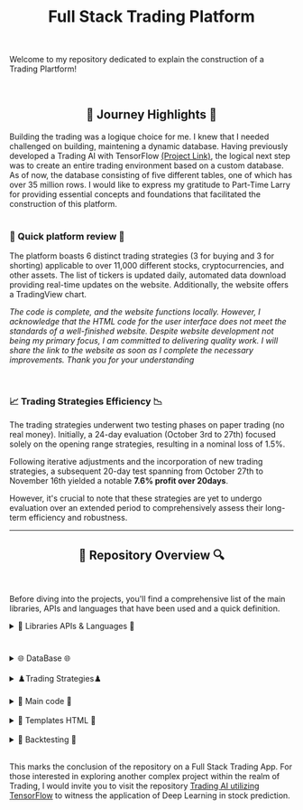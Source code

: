 <h1 align="center">Full Stack Trading Platform</h1>

<br>

Welcome to my repository dedicated to explain the construction of a Trading Plartform!

<br>

<h2 align="center">🌅 Journey Highlights 🌅</h2>
<p>
Building the trading was a logique choice for me. I knew that I needed challenged on building, maintening   a dynamic database. Having previously developed a Trading AI with TensorFlow <a href="https://github.com/trystan-geoffre/Trading-AI-TensorFlow/tree/master">(Project Link)</a>, the logical next step was to create an entire trading environment based on a custom database. As of now, the database consisting of five different tables, one of which has over 35 million rows.
  I would like to express my gratitude to Part-Time Larry for providing essential concepts and foundations that facilitated the construction of this platform.

<h1></h1>

<h3>💫 Quick platform review 💫 </h3>

The platform boasts 6 distinct trading strategies (3 for buying and 3 for shorting) applicable to over 11,000 different stocks, cryptocurrencies, and other assets. The list of tickers is updated daily, automated data download providing real-time updates on the website. Additionally, the website offers a TradingView chart.

*The code is complete, and the website functions locally. However, I acknowledge that the HTML code for the user interface does not meet the standards of a well-finished website. Despite website development not being my primary focus, I am committed to delivering quality work. I will share the link to the website as soon as I complete the necessary improvements. Thank you for your understanding*

<br>

<h3>📈 Trading Strategies Efficiency 📉</h3>
The trading strategies underwent two testing phases on paper trading (no real money). Initially, a 24-day evaluation (October 3rd to 27th) focused solely on the opening range strategies, resulting in a nominal loss of 1.5%. 

Following iterative adjustments and the incorporation of new trading strategies, a subsequent 20-day test spanning from October 27th to November 16th yielded a notable **7.6% profit over 20days**. 

However, it's crucial to note that these strategies are yet to undergo evaluation over an extended period to comprehensively assess their long-term efficiency and robustness.

---

<h2 align="center">🔎 Repository Overview 🔍</h2>

<br>

Before diving into the projects, you'll find a comprehensive list of the main libraries, APIs and languages that have been used and a quick definition.
</p>

<details>
  <h2 align="center"> 📖 Libraries APIs & Languages 📖 </h2>
  
  <summary> 📖 Libraries APIs & Languages 📖</summary> 
<p>

  <h3>Languages</h3>

<h4> Python: </h4>
Language used to structure the platform functionalities.

<h4> SQLite: </h4>
To create, maintain a 5GB database with 5 different tables and +35 millions rows.

<h4> HTML: </h4>
Used to create the Trading platform interface and website functionalities.

  <h3>Python Libraries & APIs</h3>
  
<h4> SQLite3: </h4>
Python library that enables the use of SQLite within PythonLibrary permitting to use SQLite within python

<h4> Alpaca_trade_api: </h4>
Python API that allows the utilization of Alpaca's functions, enabling real-time market trading for free, with a focus on algorithmic trading strategies.

<h4> Ta-lib: </h4>
A technical analysis library in Python, providing tools and functions for analyzing financial markets and making informed trading decisions based on technical indicators.

<h4> Backtrader: </h4>
Python framework for developing and testing trading strategies, offering extensive functionality for backtesting and optimizing strategies before deploying them in live markets.

<h4> FastAPI (Jinja2Templates): </h4>
FastAPI is a modern, fast web framework for building APIs with Python, and Jinja2Templates is a template engine used for creating dynamic HTML templates in conjunction with FastAPI.

<h4> Uvicorn: </h4>Serves as a lightweight and efficient way to run asynchronous web applications written in Python. It provides a fast and scalable solution for deploying and managing web servers


<h4> Semantic-UI: </h4>
A user interface framework that utilizes HTML to create a responsive and visually appealing design for the trading platform.

<h4> Crontab: </h4>
A time-based job scheduler, used in this context to schedule and automate periodic tasks within the trading platform.

<h4> Yfinance (yahoo finance): </h4>
Python library that grants access to real-time financial data from Yahoo Finance, facilitating the retrieval of market information for various assets at no cost.

<h4> Trading View: </h4>
A platform that provides advanced charting tools and analysis for financial markets, often integrated into trading applications to offer users a comprehensive view of market data and trends.

</p>
  <br>
</details>

<h1></h1>

<details>
  <h2 align="center">🌐 DataBase 🌐</h2>
  
  <summary> 🌐 DataBase 🌐 </summary> 

  <p>
<h4>Setting Up the Database:</h4>
To initiate the database creation process, first, generate the database named "app.db" using SQLite3. Execute the command "sqlite3 app.db" in the terminal to establish the initial database file. This step lays the foundation for subsequent configurations.


<h4>Configuring Alpaca API, SQLite and Email:</h4>
Following the database creation, proceed to set up a configuration file named "config.py." Enter essential Alpaca API credentials (API_KEY, SECRET_KEY, BASE_URL), define the file location for "app.db" (DB_FILE), and provide email configuration details (EMAIL_ADDRESS, EMAIL_PASSWORD, EMAIL_HOST, EMAIL_PORT).

 
<h4>Database Initialization and Table Management:</h4>
Utilize the scripts in this repository to manage the database. Begin with the "create_db" script  <a href="https://github.com/trystan-geoffre/Full-Stack-Trading-App/blob/master2/create_db.py"> Code Link</a> to establish the five necessary tables. You also have drop_db <a href="https://github.com/trystan-geoffre/Full-Stack-Trading-App/blob/master2/drop_db.py"> Code Link</a> to drop all tables in app.db.


<h4>Populating Stock Information:</h4>
Execute the "populate_stocks.py" script <a href="https://github.com/trystan-geoffre/Full-Stack-Trading-App/blob/master2/populate_stocks.py"> Code Link</a> to populate the "stock" table with information for every stock, cryptocurrency, and asset available on Alpaca. The data includes the symbol/ticker, name, exchange, and a flag indicating whether shorting is permissible. Ensure that the data is successfully loaded using DB Browser for SQLite (or other), resulting in over 13,000 rows. To automatically add new stocks if there is any, create a <a href="https://crontab.guru">Crontab</a> code to run the script. I personally run it daily, after market closure.


<h4>Fetching Historical Stock Prices:</h4>
The "populate_prices" script <a href="https://github.com/trystan-geoffre/Full-Stack-Trading-App/blob/master2/populate_prices.py"> Code Link</a>. downloads data for all tickers in the "stock" table in the "stock_price" table, a process that may take some time due to the substantial volume of data.  Since some Alpaca functionalities are restricted or no longer free, Yahoo Finance is used as an alternative for obtaining free, extensive historical data.The script also addresses variations in ticker names, ensuring a match with Yahoo Finance or dropping unmatched tickers in "stock". After completion, the "stock" table is populated with over 11,000 tickers, the "stock_price" table featuring daily open, close, high, low, volume, and date information. Additionally, in "stock_price" the script calculates the Simple Moving Average (SMA) for 20 and 50 days and the Relative Strength Index (RSI) for 14 days using the Ta-lib analysis library.

  </p>
  <br>
</details>

<br>

<details>
  <h2 align="center"> ♟️ Trading Strategies ♟️ </h2>
  
  <summary>♟️Trading Strategies♟️</summary> 

  <p>
The helpers.py code sets the amount to invest in each trade. You are encouraged to modify this amount according to your preferences or requirements. <a href="https://github.com/trystan-geoffre/Full-Stack-Trading-App/blob/master2/helpers.py"> Code Link</a> 

<h4>Opening Range Breakdown:</h4>
This Python script is designed to automate the execution of a trading strategy, specifically the "opening range breakdown" strategy, using Alpaca API for real-time trading. The script connects to an SQLite database to retrieve stocks associated with the chosen strategy, then checks if the stock has already an order filled. For each stock, it downloads 15-minute interval historical data from Yahoo Finance, calculates the opening range, and determines if a breakdown has occurred after the opening range. If a breakout is detected and there is no existing filled order for the stock, a short order is placed on Alpaca with specified limit, take-profit, and stop-loss prices. The script logs messages for each action and is configured to run for a defined historical data range. <a href="https://github.com/trystan-geoffre/Full-Stack-Trading-App/blob/master2/opening_range_breakdown.py"> Code Link</a>

<h4>Opening Range Breakout:</h4>
The Opening Range Breakout code is similar to the Opening Range Breakdown, with the key difference being the calculation of a breakout. Also, in this context, the code is designed to execute a buy order with a trailing stop instead of a traditional stop-loss and take-profit approach. The trailing stop dynamically adjusts the stop price based on the stock's price movement, enhancing adaptability to market fluctuations. Additionally, the bracket order setup incorporates a limit price, offering control over the maximum price paid for the stock during the buy order execution <a href="https://github.com/trystan-geoffre/Full-Stack-Trading-App/blob/master2/opening_range_breakout.py"> Code Link</a>

<h4>Bollinger Bands Short:</h4>
This Python code is a trading script that utilizes the Alpaca API and Yahoo Finance to implement a Bollinger Bands strategy for a list of stocks. The script connects to a SQLite database, queries for stocks associated with the "bollinger_bands" strategy, and checks for existing orders. It then downloads historical price data, calculates Bollinger Bands, and executes a short order when specific trading conditions are met, incorporating limit prices, take-profit, and stop-loss parameters. The script is designed to automate trading decisions based on the Bollinger Bands indicator, providing a systematic approach to managing short positions in the stock market.<a href="https://github.com/trystan-geoffre/Full-Stack-Trading-App/blob/master2/bollinger_bands_short.py "> Code Link</a>

<h4>Bollinger Bands Long:</h4>
This Bollinger Bands Long code mirrors the Bollinger Bands Short, with the only difference being in the calculation of upward movement and the execution of a buy order instead of a short order.<a href="https://github.com/trystan-geoffre/Full-Stack-Trading-App/blob/master2/bollinger_bands_long.py"> Code Link</a>

To automatically execute the Bollinger Bands and Opening Range Breakout/Down strategies, I utilize Crontab. These scripts are scheduled to run every minute exclusively during the trading hours on trading days. This ensures that the strategies are consistently applied within the active market periods.

<h4>Daily Close:</h4>
This script is designed to automatically close all stock positions at the conclusion of the trading day. To automate its execution, you can implement a Crontab code. I typically schedule it to run 30 minutes before the market closes. The script begins by retrieving and canceling any active sell orders. Subsequently, it proceeds to close out all existing stock positions.
<a href="https://github.com/trystan-geoffre/Full-Stack-Trading-App/blob/master2/daily_close.py"> Code Link</a>
  </p>
  <br>
</details>

<br>

<details>
  <h2 align="center"> 🏹 Main code 🏹</h2>
  
  <summary> 🏹 Main code 🏹 </summary> 

  <p>
This Python code defines a FastAPI application that run through Uvicorn and serves as a web interface for stock trading strategies. It establishes routes for displaying a list of stocks with various filtering options based on financial indicators such as closing highs, closing lows, RSI overbought/sold, and SMA crossovers. The application also provides detailed views for individual stocks, strategies, and a summary of active orders. Users can apply strategies to specific stocks, view existing strategies, and monitor their trading orders through the web interface. The code utilizes SQLite for database management and Alpaca API for retrieving real-time financial data and managing trading orders. 

To launch the website locally, execute the command "uvicorn main:app --reload" in your terminal. You can access the website through the link provided in the following line of the console output: "INFO: Uvicorn running on http://****** (Press CTRL+C to quit)." <a href="https://github.com/trystan-geoffre/Full-Stack-Trading-App/blob/master2/main.py"> Code Link</a>

  </p>
  <br>
</details>

<br>

<details>
  <h2 align="center">🔰 Templates HTML (work in progress) 🔰</h2>
  
  <summary> 🔰 Templates HTML 🔰</summary> 

  <p>
<h4>Layout:</h4>
This HTML code defines a basic web page structure for a stocks-related application. It includes a navigation menu with links to the "Stocks," "Strategies," and "Order History" sections, and a "Logout" option on the right side. The content of the page is expected to be filled dynamically, allowing for flexible rendering based on specific sections or views. The page is styled using the Semantic UI library.<a href="https://github.com/trystan-geoffre/Full-Stack-Trading-App/blob/master2/templates%20html/layout.html"> Code Link</a>

<h4>Index:</h4>
This HTML template, extending a base layout, is designed for rendering a dynamic stock list page. It includes a form with a dropdown menu allowing users to filter stocks based on various criteria such as new closing highs/lows, RSI (Relative Strength Index) overbought/oversold, and positions relative to SMA (Simple Moving Average) values. The template displays a table with stock details, including symbol, name, price, RSI 14, SMA 20, and SMA 50, dynamically populated with data fetched from the server. The table entries link to individual stock detail pages. <a href="https://github.com/trystan-geoffre/Full-Stack-Trading-App/blob/master2/templates%20html/index.html"> Code Link</a>

<h4>Stock detail:</h4>
This HTML template, extending a base layout, is designed for rendering individual stock detail pages. It includes a heading displaying the stock's name and symbol, a TradingView widget for visualizing stock data, a form allowing users to apply trading strategies to the stock, and a table displaying historical price information. The TradingView widget dynamically fetches and displays real-time stock data, and the form enables users to apply various strategies to the selected stock. The historical price table presents key data such as open, high, low, close, and volume for each date. 
<a href="https://github.com/trystan-geoffre/Full-Stack-Trading-App/blob/master2/templates%20html/stock_detail.html"> Code Link</a>

<h4>Strategies:</h4>
This HTML template, extending a base layout, is designed for rendering a page that displays a list of available trading strategies. It includes a heading "Strategies" and a table with each row representing a strategy. Each strategy is a clickable link leading to a detailed view of that specific strategy.
<a href="https://github.com/trystan-geoffre/Full-Stack-Trading-App/blob/master2/templates%20html/strategies.html"> Code Link</a>

<h4>Strategy:</h4>
This HTML template, extending a base layout, is designed for rendering a page that displays a list of stocks associated with a specific trading strategy. It includes a heading that navigates back to the main stocks page, indicating the selected strategy's name. The table below lists each stock's symbol and name.
<a href="https://github.com/trystan-geoffre/Full-Stack-Trading-App/blob/master2/templates%20html/strategy.html"> Code Link</a>

<h4>Orders:</h4>
This HTML template, extending a base layout, is designed for rendering a page that displays a list of trading orders. It includes a heading "Orders" and a table with each row representing an order. The table provides details such as the order creation timestamp, side (buy/sell), quantity, symbol, filled price, and order status. 
<a href="https://github.com/trystan-geoffre/Full-Stack-Trading-App/blob/master2/templates%20html/orders.html"> Code Link</a>
  </p>
  <br>
</details>

<br>

<details>
  <h2 align="center">🎯 Backtesting 🎯</h2>
  
  <summary> 🎯 Backtesting 🎯</summary> 

  <p>
You can find the Stocks' tickers I have used for the Backtesting in minute_stocks.csv  <a href="https://github.com/trystan-geoffre/Full-Stack-Trading-App/blob/master2/minute_stocks.csv"> Code Link</a>

<h4>Populate Minute Data:</h4>
This Python script imports necessary libraries and connects to an SQLite database. It reads stock symbols from a CSV file, retrieves historical minute-level price data using Yahoo Finance API for each stock, and inserts the data into the database. The script iterates through a specified date range, resamples the data to 1-minute intervals, and handles missing values.<a href="https://github.com/trystan-geoffre/Full-Stack-Trading-App/blob/master2/populate_minute_data.py"> Code Link</a>

<h4>Backtesting:</h4>
  The provided Python code leverages the Backtrader library for backtesting the trading strategy Opening Range Breakout. The script iterates over distinct stocks, initializes the backtesting engine, fetches minute-level price data from a SQLite database, and executes the backtest using the defined strategy. The results are printed, and a plot is generated for visual analysis. This approach allows for evaluating the strategy's performance across different stocks, providing insights into its effectiveness in various market conditions.
<a href="https://github.com/trystan-geoffre/Full-Stack-Trading-App/blob/master2/backtest.py"> Code Link</a>
  </p>
  <br>
</details>

<br>

This marks the conclusion of the repository on a Full Stack Trading App. For those interested in exploring another complex project within the realm of Trading, I would invite you to visit the repository <a href="https://github.com/trystan-geoffre/Trading-AI-TensorFlow/tree/master"> Trading AI utilizing TensorFlow</a> to witness the application of Deep Learning in stock prediction.
